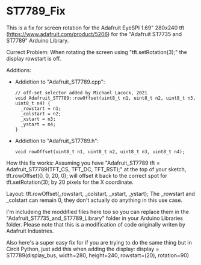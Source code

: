 # ST7789_Fix

This is a fix for screen rotation for the Adafruit EyeSPI 1.69" 280x240 tft
(https://www.adafruit.com/product/5206) for the "Adafruit ST7735 and 
ST7789" Arduino Library.  

Currect Problem:
When rotating the screen using "tft.setRotation(3);" the display rowstart is off.

Additions:

- Addidtion to "Adafruit_ST7789.cpp":

      // off-set selector added by Michael Lacock, 2021
      void Adafruit_ST7789::rowOffset(uint8_t n1, uint8_t n2, uint8_t n3, uint8_t n4) {
        _rowstart = n1;
        _colstart = n2;
        _xstart = n3;
        _ystart = n4;
      }
      
- Addidtion to "Adafruit_ST7789.h":

      void rowOffset(uint8_t n1, uint8_t n2, uint8_t n3, uint8_t n4);
      
How this fix works:
Assuming you have "Adafruit_ST7789 tft = Adafruit_ST7789(TFT_CS, TFT_DC, TFT_RST);" at the
top of your sketch, tft.rowOffset(0, 0, 20, 0); will offset it back to the correct spot
for tft.setRotation(3); by 20 pixels for the X coordinate.

Layout:
tft.rowOffset(_rowstart, _colstart, _xstart, _ystart);
The _rowstart and _colstart can remain 0, they don't actually do anything in this use case.

I'm includeing the moddified files here too so you can replace them in the "Adafruit_ST7735_and_ST7789_Library"
folder in your Arduino Libraries folder.  Please note that this is a modification of code originally 
writen by Adafruit Industries.

Also here's a super easy fix for if you are trying to do the same thing
but in Circit Python, just add this when adding the display:
display = ST7789(display_bus, width=280, height=240, rowstart=(20), rotation=90)

